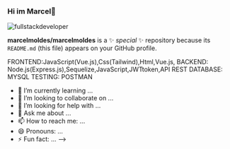 ### Hi im Marcel👋

![fullstackdeveloper](https://github.com/marcelmoldes/marcelmoldes/assets/119307010/9bd8b408-e92b-4102-9b99-6971f8f2bd7c)

**marcelmoldes/marcelmoldes** is a ✨ _special_ ✨ repository because its `README.md` (this file) appears on your GitHub profile.

 FRONTEND:JavaScript(Vue.js),Css(Tailwind),Html,Vue.js,
 BACKEND: Node.js(Express.js),Sequelize,JavaScript,JWTtoken,API REST
 DATABASE: MYSQL
 TESTING: POSTMAN
 
 
- 🌱 I’m currently learning ...
- 👯 I’m looking to collaborate on ...
- 🤔 I’m looking for help with ...
- 💬 Ask me about ...
- 📫 How to reach me: ...
- 😄 Pronouns: ...
- ⚡ Fun fact: ...
-->
